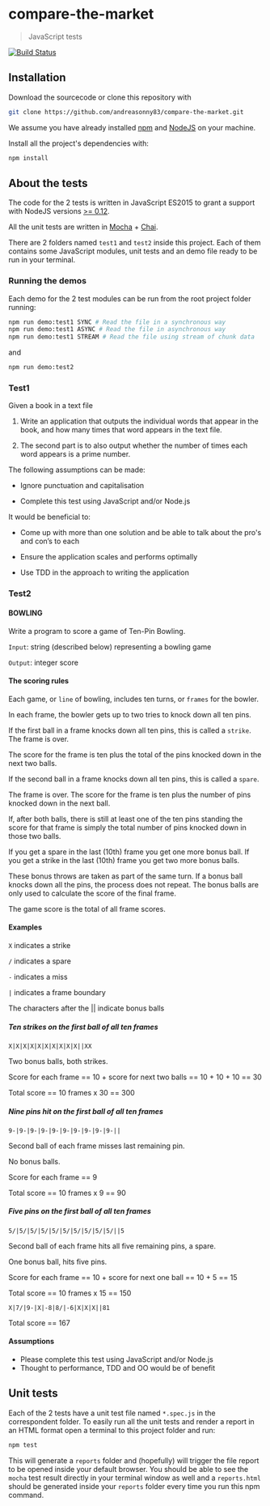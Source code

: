# compare-the-market

> JavaScript tests

[![Build Status](https://travis-ci.org/andreasonny83/compare-the-market.svg?branch=master)](https://travis-ci.org/andreasonny83/compare-the-market)

## Installation

Download the sourcecode or clone this repository with

```sh
git clone https://github.com/andreasonny83/compare-the-market.git
```

We assume you have already installed [npm](https://www.npmjs.com/)
and [NodeJS](node.js) on your machine.

Install all the project's dependencies with:

```sh
npm install
```

## About the tests

The code for the 2 tests is written in JavaScript ES2015 to grant a support
with NodeJS versions [>= 0.12](https://nodejs.org/en/blog/release/v0.12.0/).

All the unit tests are written in [Mocha](https://mochajs.org/) +
[Chai](http://chaijs.com/).

There are 2 folders named `test1` and `test2` inside this project.
Each of them contains some JavaScript modules, unit tests and an demo file
ready to be run in your terminal.

### Running the demos

Each demo for the 2 test modules can be run from the root project folder
running:

```sh
npm run demo:test1 SYNC # Read the file in a synchronous way
npm run demo:test1 ASYNC # Read the file in asynchronous way
npm run demo:test1 STREAM # Read the file using stream of chunk data
```

and

```sh
npm run demo:test2
```

### Test1

Given a book in a text file

1.  Write an application that outputs the individual words that appear in
the book, and how many times that word appears in the text file.

2.  The second part is to also output whether the number of times each
word appears is a prime number.

The following assumptions can be made:

*   Ignore punctuation and
capitalisation

*   Complete this test using JavaScript and/or Node.js

It would be beneficial to:

*   Come up with more than one solution and be able to talk about the pro's
and con’s to each

*   Ensure the application scales and performs optimally

*   Use TDD in the approach to writing the application

### Test2

#### BOWLING

Write a program to score a game of Ten-Pin Bowling.

`Input`: string (described below) representing a bowling game

`Output`: integer score

#### The scoring rules

Each game, or `line` of bowling, includes ten turns, or `frames` for the bowler.

In each frame, the bowler gets up to two tries to knock down all ten pins.

If the first ball in a frame knocks down all ten pins,
this is called a `strike`. The frame is over.

The score for the frame is ten plus the total of the pins knocked down in the
next two balls.

If the second ball in a frame knocks down all ten pins,
this is called a `spare`.

The frame is over. The score for the frame is ten plus the number of pins
knocked down in the next ball.

If, after both balls, there is still at least one of the ten pins standing the
score for that frame is simply the total number of pins knocked down in those
two balls.

If you get a spare in the last (10th) frame you get one more bonus ball.
If you get a strike in the last (10th) frame you get two more bonus balls.

These bonus throws are taken as part of the same turn.
If a bonus ball knocks down all the pins, the process does not repeat.
The bonus balls are only used to calculate the score of the final frame.

The game score is the total of all frame scores.

#### Examples

`X` indicates a strike

`/` indicates a spare

`-` indicates a miss

`|` indicates a frame boundary

The characters after the || indicate bonus balls

##### Ten strikes on the first ball of all ten frames

`X|X|X|X|X|X|X|X|X|X||XX`

Two bonus balls, both strikes.

Score for each frame == 10 + score for next two balls == 10 + 10 + 10 == 30

Total score == 10 frames x 30 == 300

##### Nine pins hit on the first ball of all ten frames

`9-|9-|9-|9-|9-|9-|9-|9-|9-|9-||`

Second ball of each frame misses last remaining pin.

No bonus balls.

Score for each frame == 9

Total score == 10 frames x 9 == 90

##### Five pins on the first ball of all ten frames

`5/|5/|5/|5/|5/|5/|5/|5/|5/|5/||5`

Second ball of each frame hits all five remaining pins, a spare.

One bonus ball, hits five pins.

Score for each frame == 10 + score for next one ball == 10 + 5 == 15

Total score == 10 frames x 15 == 150

`X|7/|9-|X|-8|8/|-6|X|X|X||81`

Total score == 167

#### Assumptions

*   Please complete this test using JavaScript and/or Node.js
*   Thought to performance, TDD and OO would be of benefit

## Unit tests

Each of the 2 tests have a unit test file named `*.spec.js` in the
correspondent folder.
To easily run all the unit tests and render a report in an HTML format
open a terminal to this project folder and run:

```sh
npm test
```

This will generate a `reports` folder and (hopefully) will trigger the file
report to be opened inside your default browser. You should be able to see
the `mocha` test result directly in your terminal window as well and a
`reports.html` should be generated inside your `reports` folder every time
you run this npm command.
